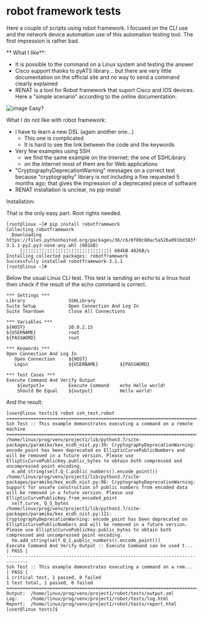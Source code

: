 # robot framework tests

Here a couple of scripts using robot framework. I focused on the CLI use and the network device automation use of this automation testing tool. The first impression is rather bad.

** What I like**:
+ It is possible to the command on a Linux system and testing the answer
+ Cisco support thanks to pyATS library... but there are very little documentation on the official site and no way to send a command clearly explained
+ RENAT is a tool for Robot framework that suport Cisco and IOS devices.
Here a "simple scenario" according to the online documentation:

![image](https://bachng2017.github.io/RENAT/doc/renat_sample.png)
Easy?

What I do not like with robot framework:
- I have to learn a new DSL (again another one...)
  * This one is complicated
  * It is hard to see the link between the code and the keywords
- Very few examples using SSH
  * we find the same example on the Internet; the one of SSHLibrary
  * on the Internet most of them are for Web applications
- "CryptographyDeprecationWarning" messages on a correct test because "cryptography" library is not including a fixe requested 5 months ago; that gives the impression of a deprecated piece of software
- RENAT installation is unclear, no pip install



Installation:

That is the only easy part. Root rights needed.
```
[root@linux ~]# pip install robotframework
Collecting robotframework
  Downloading https://files.pythonhosted.org/packages/36/c6/6f89c80ac5a526a091bd383ffdfc64c9a68d9df0c775d4b36f03d8e0ac25/robotframework-3.1.1-py2.py3-none-any.whl (601kB)
     |¦¦¦¦¦¦¦¦¦¦¦¦¦¦¦¦¦¦¦¦¦¦¦¦¦¦¦¦¦¦¦¦| 604kB 482kB/s
Installing collected packages: robotframework
Successfully installed robotframework-3.1.1
[root@linux ~]#
```

Below the usual Linux CLI test. This test is sending an echo to a linux host then check if the result of the echo command is correct.


```
*** Settings ***
Library                SSHLibrary
Suite Setup            Open Connection And Log In
Suite Teardown         Close All Connections

*** Variables ***
${HOST}                10.0.2.15
${USERNAME}            root
${PASSWORD}            root

*** Keywords ***
Open Connection And Log In
   Open Connection     ${HOST}
   Login               ${USERNAME}        ${PASSWORD}

*** Test Cases ***
Execute Command And Verify Output
    ${output}=         Execute Command    echo Hello world!
    Should Be Equal    ${output}          Hello world!

```

And the result:

```
[user@linux tests]$ robot ssh_test.robot
==============================================================================
Ssh Test :: This example demonstrates executing a command on a remote machine
==============================================================================
/home/linux/prog/venv/project1/lib/python3.7/site-packages/paramiko/kex_ecdh_nist.py:39: CryptographyDeprecationWarning: encode_point has been deprecated on EllipticCurvePublicNumbers and will be removed in a future version. Please use EllipticCurvePublicKey.public_bytes to obtain both compressed and uncompressed point encoding.
  m.add_string(self.Q_C.public_numbers().encode_point())
/home/linux/prog/venv/project1/lib/python3.7/site-packages/paramiko/kex_ecdh_nist.py:96: CryptographyDeprecationWarning: Support for unsafe construction of public numbers from encoded data will be removed in a future version. Please use EllipticCurvePublicKey.from_encoded_point
  self.curve, Q_S_bytes
/home/linux/prog/venv/project1/lib/python3.7/site-packages/paramiko/kex_ecdh_nist.py:111: CryptographyDeprecationWarning: encode_point has been deprecated on EllipticCurvePublicNumbers and will be removed in a future version. Please use EllipticCurvePublicKey.public_bytes to obtain both compressed and uncompressed point encoding.
  hm.add_string(self.Q_C.public_numbers().encode_point())
Execute Command And Verify Output :: Execute Command can be used t... | PASS |
------------------------------------------------------------------------------
Ssh Test :: This example demonstrates executing a command on a rem... | PASS |
1 critical test, 1 passed, 0 failed
1 test total, 1 passed, 0 failed
==============================================================================
Output:  /home/linux/prog/venv/project1/robot/tests/output.xml
Log:     /home/linux/prog/venv/project1/robot/tests/log.html
Report:  /home/linux/prog/venv/project1/robot/tests/report.html
[user@linux tests]$
```




